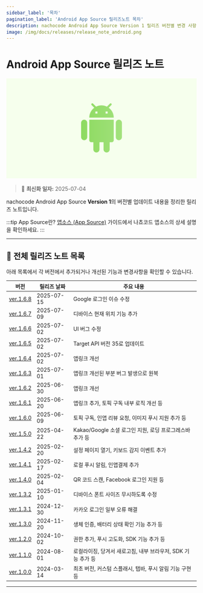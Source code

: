 ```yaml
---
sidebar_label: '목차'
pagination_label: 'Android App Source 릴리즈노트 목차'
description: nachocode Android App Source Version 1 릴리즈 버전별 변경 사항을 확인할 수 있습니다.
image: /img/docs/releases/release_note_android.png
---
```


# Android App Source 릴리즈 노트

![android](../../../../../static/img/docs/releases/release_note_android.png)

> 🔔 **최신화 일자:** 2025-07-04

nachocode Android App Source **Version 1**의 버전별 업데이트 내용을 정리한 릴리즈 노트입니다.

:::tip App Source란?
[앱소스 (App Source)](/docs/guide/app-source) 가이드에서 나쵸코드 앱소스의 상세 설명을 확인하세요.
:::

---

## 📖 전체 릴리즈 노트 목록

아래 목록에서 각 버전에서 추가되거나 개선된 기능과 변경사항을 확인할 수 있습니다.

| 버전                           | 릴리즈 날짜 | 주요 내용                                                    |
| ------------------------------ | ----------- | ------------------------------------------------------------ |
| [ver.1.6.8](./release-v-1-6-8) | 2025-07-15  | Google 로그인 이슈 수정                                        |
| [ver.1.6.7](./release-v-1-6-7) | 2025-07-09  | 디바이스 현재 위치 기능 추가                                        |
| [ver.1.6.6](./release-v-1-6-6) | 2025-07-02  | UI 버그 수정                                                 |
| [ver.1.6.5](./release-v-1-6-5) | 2025-07-02  | Target API 버전 35로 업데이트                                |
| [ver.1.6.4](./release-v-1-6-4) | 2025-07-02  | 앱링크 개선                                                  |
| [ver.1.6.3](./release-v-1-6-3) | 2025-07-01  | 앱링크 개선된 부분 버그 발생으로 원복                        |
| [ver.1.6.2](./release-v-1-6-2) | 2025-06-30  | 앱링크 개선                                                  |
| [ver.1.6.1](./release-v-1-6-1) | 2025-06-20  | 앱링크 추가, 토픽 구독 내부 로직 개선 등                     |
| [ver.1.6.0](./release-v-1-6-0) | 2025-06-09  | 토픽 구독, 인앱 리뷰 요청, 이미지 푸시 지원 추가 등          |
| [ver.1.5.0](./release-v-1-5-0) | 2025-04-22  | Kakao/Google 소셜 로그인 지원, 로딩 프로그레스바 추가 등     |
| [ver.1.4.2](./release-v-1-4-2) | 2025-02-20  | 설정 페이지 열기, 키보드 감지 이벤트 추가                    |
| [ver.1.4.1](./release-v-1-4-1) | 2025-02-17  | 로컬 푸시 알림, 인앱결제 추가                                |
| [ver.1.4.0](./release-v-1-4-0) | 2025-02-04  | QR 코드 스캔, Facebook 로그인 지원 등                        |
| [ver.1.3.2](./release-v-1-3-2) | 2025-01-10  | 디바이스 폰트 사이즈 무시하도록 수정                         |
| [ver.1.3.1](./release-v-1-3-1) | 2024-12-30  | 카카오 로그인 일부 오류 해결                                 |
| [ver.1.3.0](./release-v-1-3-0) | 2024-11-20  | 생체 인증, 배터리 상태 확인 기능 추가 등                     |
| [ver.1.2.0](./release-v-1-2-0) | 2024-10-02  | 권한 추가, 푸시 고도화, SDK 기능 추가 등                     |
| [ver.1.1.0](./release-v-1-1-0) | 2024-08-01  | 로컬라이징, 당겨서 새로고침, 내부 브라우저, SDK 기능 추가 등 |
| [ver.1.0.0](./release-v-1-0-0) | 2024-03-14  | 최초 버전, 커스텀 스플래시, 탭바, 푸시 알림 기능 구현 등     |

---
